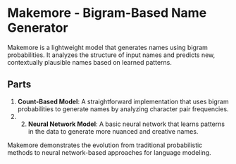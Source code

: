 # Makemore - Bigram-Based Name Generator

Makemore is a lightweight model that generates names using bigram probabilities. It analyzes the structure of input names and predicts new, contextually plausible 
names based on learned patterns.

## Parts 

1. **Count-Based Model**: A straightforward implementation that uses bigram probabilities to generate names by analyzing character pair frequencies.
2. 2. **Neural Network Model**: A basic neural network that learns patterns in the data to generate more nuanced and creative names.

Makemore demonstrates the evolution from traditional probabilistic methods to neural network-based approaches for language modeling.

  
